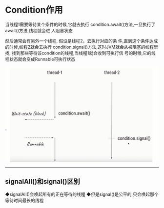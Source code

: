 # Condition作用
当线程1需要等待某个条件的时候,它就去执行
condition.await()方法,一旦执行了await()方法,线程就会进
入阻塞状态

然后通常会有另外一个线程, 假设是线程2，去执行对应的条
件,直到这个条件达成的时候,线程2就会去执行
condition.signal()方法,这时JVM就会从被阻塞的线程里找,
找到那些等待该condition的线程,当线程1就会收到可执行信
号的时候,它的线程状态就会变成Runnable可执行状态

![](.README_images/4abce70e.png)

------

##  signalAll()和signal()区别
◆signalAlI()会唤起所有的正在等待的线程
◆但是signal()是公平的,只会唤起那个等待时间最长的线程
